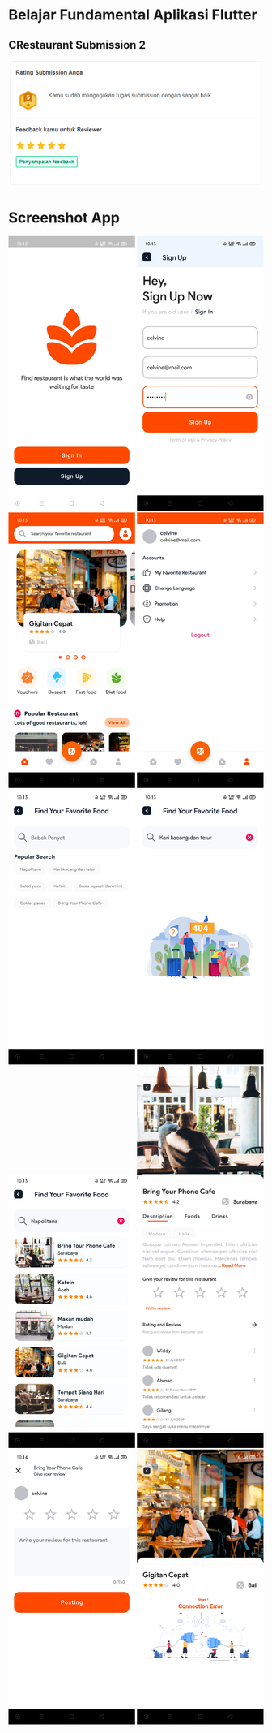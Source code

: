 # Belajar Fundamental Aplikasi Flutter
## CRestaurant Submission 2

<img src="asset_git/review.png" width="750px"/>

# Screenshot App
<div>
    <img src="asset_git/1.jpg" width="250px"/>
    <img src="asset_git/2.jpg" width="250px"/>
    <img src="asset_git/3.jpg" width="250px"/>
    <img src="asset_git/4.jpg" width="250px"/>
    <img src="asset_git/5.jpg" width="250px"/>
    <img src="asset_git/6.jpg" width="250px"/>
    <img src="asset_git/7.jpg" width="250px"/>
    <img src="asset_git/8.jpg" width="250px"/>
    <img src="asset_git/9.jpg" width="250px"/>
    <img src="asset_git/10.jpg" width="250px"/>
</div>